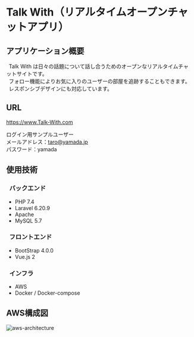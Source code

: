 # Talk With（リアルタイムオープンチャットアプリ）

## アプリケーション概要
&ensp;Talk With は日々の話題について話し合うためのオープンなリアルタイムチャットサイトです。  
&ensp;フォロー機能によりお気に入りのユーザーの部屋を追跡することもできます。  
&ensp;レスポンシブデザインにも対応しています。  

## URL
https://www.Talk-With.com

ログイン用サンプルユーザー  
メールアドレス：taro@yamada.jp  
パスワード：yamada

## 使用技術
### &ensp;バックエンド
* PHP 7.4
* Laravel 6.20.9
* Apache
* MySQL 5.7
### &ensp;フロントエンド
* BootStrap 4.0.0
* Vue.js  2
### &ensp;インフラ
* AWS
* Docker / Docker-compose  

## AWS構成図
![aws-architecture](https://user-images.githubusercontent.com/70093193/118987262-11960780-b9bb-11eb-845a-f56a958b6fe7.png)